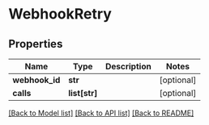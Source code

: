 # WebhookRetry


## Properties
Name | Type | Description | Notes
------------ | ------------- | ------------- | -------------
**webhook_id** | **str** |  | [optional] 
**calls** | **list[str]** |  | [optional] 

[[Back to Model list]](../README.md#documentation-for-models) [[Back to API list]](../README.md#documentation-for-api-endpoints) [[Back to README]](../README.md)


